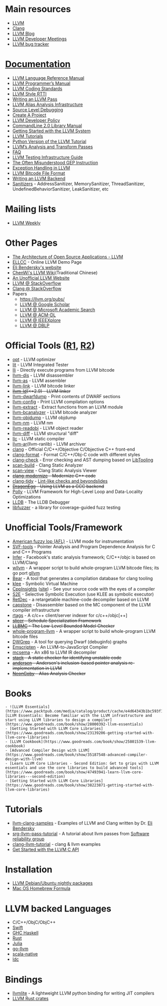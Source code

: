 # Main resources
- [LLVM](https://www.llvm.org)
- [Clang](https://clang.llvm.org)
- [LLVM Blog](http://blog.llvm.org/)
- [LLVM Developer Meetings](https://llvm.org/devmtg)
- [LLVM bug tracker](https://bugs.llvm.org)

# [Documentation](https://llvm.org/docs/index.html)
- [LLVM Language Reference Manual](https://llvm.org/docs/LangRef.html)
- [LLVM Programmer’s Manual](https://llvm.org/docs/ProgrammersManual.html)
- [LLVM Coding Standards](https://llvm.org/docs/CodingStandards.html)
- [LLVM Style RTTI](https://llvm.org/docs/HowToSetUpLLVMStyleRTTI.html)
- [Writing an LLVM Pass](https://llvm.org/docs/WritingAnLLVMPass.html)
- [LLVM Alias Analysis Infrastructure](https://llvm.org/docs/AliasAnalysis.html)
- [Source Level Debugging](https://llvm.org/docs/SourceLevelDebugging.html)
- [Create A Project](https://llvm.org/docs/Projects.html)
- [LLVM Developer Policy](https://llvm.org/docs/DeveloperPolicy.html)
- [CommandLine 2.0 Library Manual](https://llvm.org/docs/CommandLine.html)
- [Getting Started with the LLVM System](https://llvm.org/docs/GettingStarted.html)
- [LLVM Tutorials](https://llvm.org/docs/tutorial/index.html)
- [Python Version of the LLVM Tutorial](https://github.com/eliben/pykaleidoscope)
- [LLVM’s Analysis and Transform Passes](https://llvm.org/docs/Passes.html)
- [FAQ](https://llvm.org/docs/FAQ.html)
- [LLVM Testing Infrastructure Guide](https://llvm.org/docs/TestingGuide.html)
- [The Often Misunderstood GEP Instruction](https://llvm.org/docs/GetElementPtr.html)
- [Exception Handling in LLVM](https://llvm.org/docs/ExceptionHandling.html)
- [LLVM Bitcode File Format](https://llvm.org/docs/BitCodeFormat.html)
- [Writing an LLVM Backend](https://llvm.org/docs/WritingAnLLVMBackend.html)
- [Sanitizers](docs/sanitizers) - AddressSanitizer, MemorySanitizer, ThreadSanitizer, UndefinedBehaviorSanitizer, LeakSanitizer, etc

# Mailing lists
  - [LLVM Weekly](https://llvmweekly.org/)

# Other Pages
- [The Architecture of Open Source Applications - LLVM](https://www.aosabook.org/en/llvm.html)
- [ELLCC](https://ellcc.org/demo/index.cgi) - Online LLVM Demo Page
- [Eli Bendersky's website](https://eli.thegreenplace.net/)
- [ChenWj's LLVM Wiki](https://people.cs.nctu.edu.tw/~chenwj/dokuwiki/doku.php?id=llvm)(Traditional Chinese)
- [An Unofficial LLVM Website](https://llvm.lyngvig.org/Articles/)
- [LLVM @ StackOverflow](https://stackoverflow.com/questions/tagged/llvm)
- [Clang @ StackOverflow](https://stackoverflow.com/questions/tagged/clang)
- Papers
  - https://llvm.org/pubs/
  - [LLVM @ Google Scholar](https://scholar.google.com.sg/scholar?hl=en&q=llvm&btnG=&as_sdt=1%2C5&as_sdtp=)
  - [LLVM @ Microsoft Academic Search](https://academic.research.microsoft.com/Search?query=llvm)
  - [LLVM @ ACM-DL](https://dl.acm.org/results.cfm?h=1&cfid=474738638&cftoken=86744949)
  - [LLVM @ IEEEXplore](https://ieeexplore.ieee.org/search/searchresult.jsp?newsearch=true&queryText=llvm)
  - [LLVM @ DBLP](https://dblp.org/search/#query=llvm&qp=H1.37:W1.3:F1.4:F2.4:F3.4:F4.3)

# Official Tools ([R1](https://llvm.org/docs/CommandGuide/index.html), [R2](https://llvm.org/ProjectsWithLLVM/))
- [opt](https://llvm.org/docs/CommandGuide/opt.html) - LLVM optimizer
- [lit](https://llvm.org/docs/CommandGuide/lit.html) - LLVM Integrated Tester
- [lli](https://llvm.org/docs/CommandGuide/lli.html) - Directly execute programs from LLVM bitcode
- [llvm-dis](https://llvm.org/docs/CommandGuide/llvm-dis.html) - LLVM disassembler
- [llvm-as](https://llvm.org/docs/CommandGuide/llvm-as.html) - LLVM assembler
- [llvm-link](https://llvm.org/docs/CommandGuide/llvm-link.html) - LLVM bitcode linker
- ~~[llvm-ld](https://llvm.org/releases/2.9/docs/CommandGuide/html/llvm-ld.html)(<=2.9) - LLVM linker~~
- [llvm-dwarfdump](https://llvm.org/docs/CommandGuide/llvm-dwarfdump.html) - Print contents of DWARF sections
- [llvm-config](https://llvm.org/docs/CommandGuide/llvm-config.html) - Print LLVM compilation options
- [llvm-extract](https://llvm.org/docs/CommandGuide/llvm-extract.html) - Extract functions from an LLVM module
- [llvm-bcanalyzer](https://llvm.org/docs/CommandGuide/llvm-bcanalyzer.html) - LLVM bitcode analyzer
- [llvm-objdump](https://llvm.org/docs/CommandGuide/llvm-objdump.html) - LLVM objdump
- [llvm-nm](https://llvm.org/docs/CommandGuide/llvm-nm.html) - LLVM nm
- [llvm-readobj](https://llvm.org/docs/CommandGuide/llvm-readobj.html) - LLVM object reader
- [llvm-diff](https://llvm.org/docs/CommandGuide/llvm-diff.html) - LLVM structural "diff"
- [llc](https://llvm.org/docs/CommandGuide/llc.html) -  LLVM static compiler
- [llvm-ar](https://llvm.org/docs/CommandGuide/llvm-ar.html)(llvm-ranlib) - LLVM archiver
- [clang](https://clang.llvm.org/) - Official C/C++/Objective C/Objective C++ front-end
- [clang-format](https://clang.llvm.org/docs/ClangFormat.html) - Format C/C++/Obj-C code with different styles
- [clang-check](https://clang.llvm.org/docs/ClangCheck.html) - Error checking and AST dumping based on [LibTooling](https://clang.llvm.org/docs/LibTooling.html)
- [scan-build](https://clang-analyzer.llvm.org/) - Clang Static Analyzer
- [scan-view](https://clang-analyzer.llvm.org/) - Clang Static Analysis Viewer
- ~~[clang-modernize](https://clang.llvm.org/extra/clang-modernize.html) - Modernize C++ code~~
- [clang-tidy](https://clang.llvm.org/extra/clang-tidy.html) - [Lint-like checks and beyondslides](https://llvm.org/devmtg/2014-04/PDFs/Talks/clang-tidy%20LLVM%20Euro%202014.pdf)
- ~~[DragonEgg](https://dragonegg.llvm.org/) - Using LLVM as a GCC backend~~
- [Polly](https://polly.llvm.org/) - LLVM Framework for High-Level Loop and Data-Locality Optimizations
- [LLDB](https://lldb.llvm.org/) - The LLDB Debugger
- [libfuzzer](https://llvm.org/docs/LibFuzzer.html) - a library for coverage-guided fuzz testing

# Unofficial Tools/Framework
- [American fuzzy lop (AFL)](https://lcamtuf.coredump.cx/afl/) - LLVM mode for instrumentation
- [SVF-tools](https://github.com/SVF-tools/SVF) - Pointer Analysis and Program Dependence Analysis for C and C++ Programs
- [Infer](https://github.com/facebook/infer) - Facebook's static analysis framework; C/C++/objc is based on LLVM/Clang
- [wllvm](https://github.com/travitch/whole-program-llvm) - A wrapper script to build whole-program LLVM bitcode files; its go port [gllvm](https://github.com/SRI-CSL/gllvm)
- [Bear](https://github.com/rizsotto/Bear) - A tool that generates a compilation database for clang tooling
- [klee](https://github.com/klee/klee) - Symbolic Virtual Machine
- [CppInsights](https://github.com/andreasfertig/cppinsights) ([site](https://cppinsights.io/)) - See your source code with the eyes of a compiler
- [S2E](https://github.com/s2e) - Selective Symbolic Execution (use KLEE as symbolic executor)
- [RetDec](https://github.com/avast-tl/retdec) - a retargetable machine-code decompiler based on LLVM
- [capstone](https://www.capstone-engine.org/beyond_llvm.html) - Disassembler based on the MC component of the LLVM compiler infrastructure
- [rtags](https://github.com/Andersbakken/rtags) - A c/c++ client/server indexer for c/c++/objc[++]
- ~~[slicer](https://github.com/wujingyue/slicer) - Schedule Specialization Framework~~
- ~~[LLBMC](https://llbmc.org/) - The Low-Level Bounded Model Checker~~
- [whole-program-llvm](https://github.com/travitch/whole-program-llvm) - A wrapper script to build whole-program LLVM bitcode files
- [DWGrep](https://pmachata.github.io/dwgrep/) - A tool for querying Dwarf (debuginfo) graphs
- [Emscripten](https://github.com/kripken/emscripten) - An LLVM-to-JavaScript Compiler
- [mcsema](https://github.com/trailofbits/mcsema) - An x86 to LLVM IR decompiler
- ~~[stack](https://github.com/xiw/stack) - A static checker for identifying unstable code~~
- ~~[andersen](https://github.com/grievejia/andersen) - Andersen's inclusion-based pointer analysis re-implementation in LLVM~~
- ~~[NeonGoby](https://github.com/wujingyue/neongoby) - Alias Analysis Checker~~

# Books
    - ![LLVM Essentials](https://www.packtpub.com/media/catalog/product/cache/e4d64343b1bc593f1c5348fe05efa4a6/0/8/0801_b04785_llvm20essentials_.jpg)[LLVM Essentials: Become familiar with the LLVM infrastructure and start using LLVM libraries to design a compiler](https://www.goodreads.com/book/show/28000392-llvm-essentials)
    - [Getting Started with LLVM Core Libraries](https://www.goodreads.com/book/show/23139206-getting-started-with-llvm-core-libraries)
    - [LLVM Cookbook](https://www.goodreads.com/book/show/25801539-llvm-cookbook)
    - [Advanced Compiler Design with LLVM](https://www.goodreads.com/book/show/35187548-advanced-compiler-design-with-llvm)
    - [Learn LLVM Core Libraries - Second Edition: Get to grips with LLVM essentials and use the core libraries to build advanced tools](https://www.goodreads.com/book/show/47493941-learn-llvm-core-libraries---second-edition)
    - [Getting Started with LLVM Core Libraries](https://www.goodreads.com/book/show/38223871-getting-started-with-llvm-core-libraries)

# Tutorials
- [llvm-clang-samples](https://github.com/eliben/llvm-clang-samples) - Examples of LLVM and Clang written by Dr. [Eli Bendersky](https://eli.thegreenplace.net/)
- [srg-llvm-pass-tutorial](https://github.com/delcypher/srg-llvm-pass-tutorial) - A tutorial about llvm passes from [Software reliability group](https://srg.doc.ic.ac.uk/)
- [clang-llvm-tutorial](https://github.com/lijiansong/clang-llvm-tutorial) - clang & llvm examples
- [Get Started with the LLVM C API](https://pauladamsmith.com/blog/2015/01/how-to-get-started-with-llvm-c-api.html)

# Installation
- [LLVM Debian/Ubuntu nightly packages](https://apt.llvm.org/)
- [Mac OS Homebrew Formula](https://github.com/Homebrew/homebrew-core/blob/master/Formula/llvm.rb)

# LLVM backed Languages
- C/C++/ObjC/ObjC++
- [Swift](https://developer.apple.com/swift/)
- [GHC Haskell](https://www.haskell.org/ghc/)
- [Rust](https://www.rust-lang.org)
- [Julia](https://julialang.org/)
- [go-llvm](https://github.com/go-llvm/llgo)
- [scala-native](https://github.com/scala-native/scala-native)
- [ldc](https://github.com/ldc-developers/ldc)

# Bindings
- [llvmlite](https://github.com/numba/llvmlite) - A lightweight LLVM python binding for writing JIT compilers
- [LLVM Rust crates](https://crates.io/search?q=llvm)
